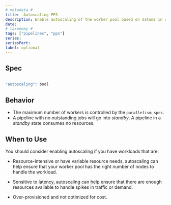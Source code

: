 ```yaml
---
# metadata # 
title:  Autoscaling PPS
description: Enable autoscaling of the worker pool based on datums in queue. 
date: 
# taxonomy #
tags: ["pipelines", "pps"]
series:
seriesPart:
label: optional
---
```


## Spec 

```s

"autoscaling": bool

```

## Behavior

- The maximum number of workers is controlled by the `parallelism_spec`.
- A pipeline with no outstanding jobs will go into *standby*. A pipeline in a *standby* state consumes no resources. 

## When to Use 

You should consider enabling autoscaling if you have workloads that are:

- Resource-intensive or have variable resource needs, autoscaling can help ensure that your worker pool has the right number of nodes to handle the workload.

- Sensitive to latency, autoscaling can help ensure that there are enough resources available to handle spikes in traffic or demand.

-  Over-provisioned and not optimized for cost.

